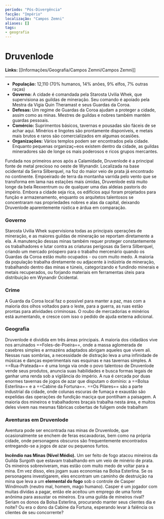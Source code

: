 ```yaml
---
período: "Pós-Divergência"
facção: "Império"
localização: "Campos Zemni"
aliases: []
tags:
- geografia
---
```


# **Druvenlode**

**Links:** [[Informações/Geografia/Campos Zemni/Campos Zemni]]

---
- **População:** 12,110 (70% humanos, 14% anões, 9% elfos, 7% outras raças)
- **Governo:** A cidade é comandada pela Starosta Uvilia Whek, que supervisiona as guildas de mineração. Seu comando é apoiado pela Mestra da Vigia Quin Theramast e seus Guardas da Coroa.
- **Defesas:** Um regime de Guardas da Coroa ajudam a proteger a cidade, assim como as minas. Mestres de guildas e nobres também mantém guardas pessoais.
- **Comércio:** Suprimentos básicos, tavernas e pousadas são fáceis de se achar aqui. Minérios e lingotes são prontamente disponíveis, e metais mais brutos e raros são comercializados em algumas ocasiões.
- **Organizações:** Vários templos podem ser encontrados pela cidade. Enquanto pequenas organizaç~eos existem dentro da cidade, as guildas mineradores são de longe os mais poderosos e ricos grupos mercantes.

Fundada nos primeiros anos após a Calamidade, Druvenlode é a principal fonte de metal precioso no oeste de Wynandir. Localizada na base ocidental da Serra Silberquel, na foz do maior veio de prata já encontrado no continente. Empoeirado de terra da montanha varrida pelo vento que se transforma em lama nas estações mais úmidas, Druvenlode está muito longe da bela Rexxentrum ou de qualquer uma das aldeias pastoris do império. Embora a cidade seja rica, os edifícios aqui foram projetados para função e armazenamento, enquanto os arquitetos talentosos se concentraram nas propriedades nobres e alas da capital, deixando Druvenlode aparentemente rústica e árdua em comparação.

### **Governo**
Starosta Uvilia Whek supervisiona todas as principais operações de mineração, e as maiores guildas de mineração se reportam diretamente a ela. A manutenção dessas minas também requer proteger constantemente os trabalhadores e lutar contra as criaturas perigosas da Serra Silberquel, criando um mercado próspero para o trabalho mercenário quando os Guardas da Coroa estão muito ocupados - ou com muito medo. A maioria da população trabalha diretamente ou adjacente à indústria de mineração, trabalhando dentro das minas e túneis, categorizando e fundindo minerais e metais recuperados, ou forjando materiais em ferramentas úteis para distribuição em Wynandir Ocidental.

### **Crime**
A Guarda da Coroa local faz o possível para manter a paz, mas com a maioria dos olhos voltados para o leste, para a guerra, as ruas estão prontas para atividades criminosas. O roubo de mercadorias e minérios está aumentando, e cresce com isso o pedido de ajuda externa adicional.

### **Geografia**
Druvenlode é dividida em três áreas principais. A maioria dos cidadãos vive nos arruínados ==Foles-de-Poeira==, onde a massa aglomerada de casebres simples e armazéns adaptados abrigam aqueles que vivem ali. Nessas ruas sombrias, a necessidade de distração leva a uma infinidade de músicas e danças experimentais nas esquinas e nas tavernas simples. A ==Rua-Prateada== é uma longa via onde o povo talentoso de Druvenlode vende seus produtos, anuncia suas habilidades e busca formas legais de ganhar uma renda sob a vigilância do império. A rua é cercada por duas enormes tavernas de jogos de azar que disputam o domínio: a ==Bolsa Esterlina== e a ==Cabine da Fortuna==. ==Os Pilares== são a parte industrial da cidade, onde colunas escuras de fumaça e exaustão são expelidas das operações de fundição maciça que pontilham a paisagem. A maioria dos mineiros e trabalhadores braçais trabalha nesta área, e muitos deles vivem nas mesmas fábricas cobertas de fuligem onde trabalham

### **Aventuras em Druvenlode**
Aventura pode ser encontrada nas minas de Druvenlode, que ocasionalmente se enchem de feras escavadoras, bem como na própria cidade, onde personagens obscuros são frequentemente encontrados entregando-se a jogos de azar ou pequenos furtos.

**Incêndio nas Minas (Nível Médio).** Um ser feito de fogo atacou mineiros da Guilda Surgoth que estavam trabalhando em um veio de minério de prata. Os mineiros sobreviveram, mas estão com muito medo de voltar para a mina. Em vez disso, eles jogam suas economias na Bolsa Esterlina. Se os personagens investigarem, eles encontram um caminho de destruição na mina que leva a um **elemental do fogo** sob o controle de Casper Windmouth (neutro mal, homem, mago humano). Casper é um jogador com muitas dívidas a pagar, então ele aceitou um emprego de uma fonte anônima para assustar os mineiros. Era uma guilda de mineiros rival? Seriam os donos da Bolsa Esterlina, procurando manter seus clientes dia e noite? Ou era o dono da Cabine da Fortuna, esperando levar à falência os clientes de seu concorrente?